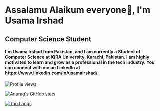 # Assalamu Alaikum everyone👋, I'm Usama Irshad
## Computer Science Student

#### I'm Usama Irshad from Pakistan, and I am currently a Student of Computer Science at IQRA University, Karachi, Pakistan. I am highly motivated to learn and grow as a professional in the tech industry. You can connect with me on LinkedIn at https://www.linkedin.com/in/usamairshad/.

![Profile views](https://gpvc.arturio.dev/musamairshad) 

[![Anurag's GitHub stats](https://github-readme-stats.vercel.app/api?username=musamairshad)](https://github.com/anuraghazra/github-readme-stats)

[![Top Langs](https://github-readme-stats.vercel.app/api/top-langs/?username=musamairshad&layout=compact)](https://github.com/anuraghazra/github-readme-stats)
